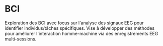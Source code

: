 # BCI
Exploration des BCI avec focus sur l'analyse des signaux EEG pour identifier individus/tâches spécifiques. Vise à développer des méthodes pour améliorer l'interaction homme-machine via des enregistrements EEG multi-sessions.
